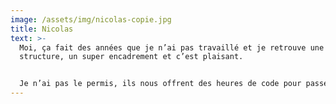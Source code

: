```yaml
---
image: /assets/img/nicolas-copie.jpg
title: Nicolas
text: >-
  Moi, ça fait des années que je n’ai pas travaillé et je retrouve une
  structure, un super encadrement et c’est plaisant.


  Je n’ai pas le permis, ils nous offrent des heures de code pour passer le permis, pour qu’on puisse s’en sortir dans la société.
---
```

